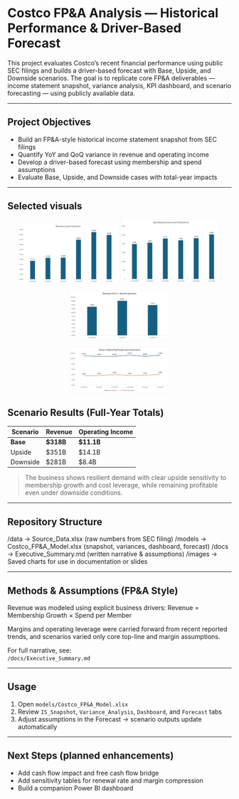 # Costco FP&A Analysis — Historical Performance & Driver-Based Forecast

This project evaluates Costco’s recent financial performance using public SEC filings and builds a driver-based forecast with Base, Upside, and Downside scenarios. The goal is to replicate core FP&A deliverables — income statement snapshot, variance analysis, KPI dashboard, and scenario forecasting — using publicly available data.

---

## Project Objectives
- Build an FP&A-style historical income statement snapshot from SEC filings
- Quantify YoY and QoQ variance in revenue and operating income
- Develop a driver-based forecast using membership and spend assumptions
- Evaluate Base, Upside, and Downside cases with total-year impacts

---

## Selected visuals
<p align="center">
  <img src="images/revenue_trend.png" alt="Revenue Trend" width="45%" />
  <img src="images/operating_income_trend.png" alt="Operating Income Trend" width="45%" />
</p>

<p align="center">
  <img src="images/yoy_variance.png" alt="YoY Variance" width="45%" />
</p>

<p align="center">
  <img src="images/operating_margins.png" alt="Operating Margins" width="45%" />
</p>

## Scenario Results (Full-Year Totals)

| Scenario   | Revenue | Operating Income |
|------------|---------|------------------|
| **Base**   | **$318B** | **$11.1B** |
| Upside     | $351B | $14.1B |
| Downside   | $281B | $8.4B |

> The business shows resilient demand with clear upside sensitivity to membership growth and cost leverage, while remaining profitable even under downside conditions.

---

## Repository Structure

/data → Source_Data.xlsx (raw numbers from SEC filing)
/models → Costco_FP&A_Model.xlsx (snapshot, variances, dashboard, forecast)
/docs → Executive_Summary.md (written narrative & assumptions)
/images → Saved charts for use in documentation or slides

---

## Methods & Assumptions (FP&A Style)

Revenue was modeled using explicit business drivers:
Revenue = Membership Growth × Spend per Member


Margins and operating leverage were carried forward from recent reported trends, and scenarios varied only core top-line and margin assumptions.

For full narrative, see:  
`/docs/Executive_Summary.md`

---

## Usage
1. Open `models/Costco_FP&A_Model.xlsx`
2. Review `IS_Snapshot`, `Variance_Analysis`, `Dashboard`, and `Forecast` tabs
3. Adjust assumptions in the Forecast → scenario outputs update automatically

---

## Next Steps (planned enhancements)
- Add cash flow impact and free cash flow bridge
- Add sensitivity tables for renewal rate and margin compression
- Build a companion Power BI dashboard
